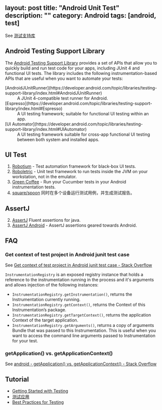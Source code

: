 layout: post
title: "Android Unit Test"
description: ""
category: Android
tags: [android, test]
---

See [测试支持库](https://developer.android.com/topic/libraries/testing-support-library/index.html)

## Android Testing Support Library

The [Android
Testing Support Library](https://developer.android.com/topic/libraries/testing-support-library/index.html) provides a set of APIs that allow you
to quickly build and run test code for your apps, including JUnit 4 and
functional UI tests. The library includes the following instrumentation-based
APIs that are useful when you want to automate your tests:
<dt>[AndroidJUnitRunner](https://developer.android.com/topic/libraries/testing-support-library/index.html#AndroidJUnitRunner)</dt>
<dd>A JUnit 4-compatible test runner for Android.</dd>
<dt>[Espresso](https://developer.android.com/topic/libraries/testing-support-library/index.html#Espresso)</dt>
<dd>A UI testing framework; suitable for functional UI testing within an
app.</dd>
<dt>[UI Automator](https://developer.android.com/topic/libraries/testing-support-library/index.html#UIAutomator)</dt>
<dd>A UI testing framework suitable for cross-app functional UI testing between
both system and installed apps.</dd>

## UI Test

1.  [Robotium](https://github.com/robotiumtech/robotium) - Test automation framework for black-box UI tests.
2.  [Roboletric](http://robolectric.org/) - Unit test framework to run tests inside the JVM on your workstation, not in the emulator.
4.  [Green Coffee](https://github.com/mauriciotogneri/green-coffee) - Run your Cucumber tests in your Android instrumentation tests.
5. [square/spoon](https://github.com/square/spoon) 同时在多个设备运行测试用例，并生成测试报告。

## AssertJ

2. [AssertJ](http://joel-costigliola.github.io/assertj/index.html) Fluent assertions for java.
1. [AssertJ Android](https://github.com/square/assertj-android) - AssertJ assertions geared towards Android.

## FAQ

### Get context of test project in Android junit test case

See [Get context of test project in Android junit test case - Stack Overflow](http://stackoverflow.com/questions/8605611/get-context-of-test-project-in-android-junit-test-case)

`InstrumentationRegistry` is an exposed registry
instance that holds a reference to the instrumentation running in the
process and it's arguments and allows injection of the following
instances:

* `InstrumentationRegistry.getInstrumentation()`, returns the
      Instrumentation currently running.
* `InstrumentationRegistry.getContext()`, returns the Context of this
      Instrumentation’s package. 
* `InstrumentationRegistry.getTargetContext()`,
      returns the application Context of the target application.
* `InstrumentationRegistry.getArguments()`, returns a copy of arguments
      Bundle that was passed to this Instrumentation. This is useful when
      you want to access the command line arguments passed to
      Instrumentation for your test.

### getApplication() vs. getApplicationContext()

See [android - getApplication() vs. getApplicationContext() - Stack Overflow](http://stackoverflow.com/questions/5018545/getapplication-vs-getapplicationcontext)

## Tutorial

- [Getting Started with Testing](https://developer.android.google.cn/training/testing/start/index.html?hl=zh-cn)
- [测试应用](https://developer.android.google.cn/studio/test/index.html?hl=zh-cn#_2)
- [Best Practices for Testing](https://developer.android.com/training/testing/index.html)

